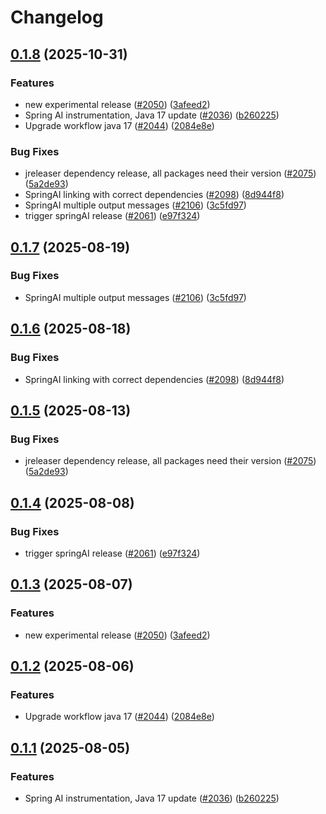 # Changelog

## [0.1.8](https://github.com/kausmeows/openinference/compare/java-openinference-instrumentation-springAI-v0.1.7...java-openinference-instrumentation-springAI-v0.1.8) (2025-10-31)


### Features

* new experimental release ([#2050](https://github.com/kausmeows/openinference/issues/2050)) ([3afeed2](https://github.com/kausmeows/openinference/commit/3afeed2d72d52a0d96217c9c1c6e1f7d3e983c73))
* Spring AI instrumentation, Java 17 update ([#2036](https://github.com/kausmeows/openinference/issues/2036)) ([b260225](https://github.com/kausmeows/openinference/commit/b2602255b7954296a70fa02b2c98d67c514d9b9f))
* Upgrade workflow java 17 ([#2044](https://github.com/kausmeows/openinference/issues/2044)) ([2084e8e](https://github.com/kausmeows/openinference/commit/2084e8e48761fbb9e575bf4fbfc0f75ba3998d2e))


### Bug Fixes

* jreleaser dependency release, all packages need their version ([#2075](https://github.com/kausmeows/openinference/issues/2075)) ([5a2de93](https://github.com/kausmeows/openinference/commit/5a2de939136b2d151a831e8911a62a0c3f7b7717))
* SpringAI linking with correct dependencies ([#2098](https://github.com/kausmeows/openinference/issues/2098)) ([8d944f8](https://github.com/kausmeows/openinference/commit/8d944f8ab3b4b54ec449a256465128a7083d8e9e))
* SpringAI multiple output messages ([#2106](https://github.com/kausmeows/openinference/issues/2106)) ([3c5fd97](https://github.com/kausmeows/openinference/commit/3c5fd97ed045a36dd95d4689a8b5315b95ee6366))
* trigger springAI release ([#2061](https://github.com/kausmeows/openinference/issues/2061)) ([e97f324](https://github.com/kausmeows/openinference/commit/e97f324ca8a12d788148edd9a031fabfe7055e55))

## [0.1.7](https://github.com/Arize-ai/openinference/compare/java-openinference-instrumentation-springAI-v0.1.6...java-openinference-instrumentation-springAI-v0.1.7) (2025-08-19)


### Bug Fixes

* SpringAI multiple output messages ([#2106](https://github.com/Arize-ai/openinference/issues/2106)) ([3c5fd97](https://github.com/Arize-ai/openinference/commit/3c5fd97ed045a36dd95d4689a8b5315b95ee6366))

## [0.1.6](https://github.com/Arize-ai/openinference/compare/java-openinference-instrumentation-springAI-v0.1.5...java-openinference-instrumentation-springAI-v0.1.6) (2025-08-18)


### Bug Fixes

* SpringAI linking with correct dependencies ([#2098](https://github.com/Arize-ai/openinference/issues/2098)) ([8d944f8](https://github.com/Arize-ai/openinference/commit/8d944f8ab3b4b54ec449a256465128a7083d8e9e))

## [0.1.5](https://github.com/Arize-ai/openinference/compare/java-openinference-instrumentation-springAI-v0.1.4...java-openinference-instrumentation-springAI-v0.1.5) (2025-08-13)


### Bug Fixes

* jreleaser dependency release, all packages need their version ([#2075](https://github.com/Arize-ai/openinference/issues/2075)) ([5a2de93](https://github.com/Arize-ai/openinference/commit/5a2de939136b2d151a831e8911a62a0c3f7b7717))

## [0.1.4](https://github.com/Arize-ai/openinference/compare/java-openinference-instrumentation-springAI-v0.1.3...java-openinference-instrumentation-springAI-v0.1.4) (2025-08-08)


### Bug Fixes

* trigger springAI release ([#2061](https://github.com/Arize-ai/openinference/issues/2061)) ([e97f324](https://github.com/Arize-ai/openinference/commit/e97f324ca8a12d788148edd9a031fabfe7055e55))

## [0.1.3](https://github.com/Arize-ai/openinference/compare/java-openinference-instrumentation-springAI-v0.1.2...java-openinference-instrumentation-springAI-v0.1.3) (2025-08-07)


### Features

* new experimental release ([#2050](https://github.com/Arize-ai/openinference/issues/2050)) ([3afeed2](https://github.com/Arize-ai/openinference/commit/3afeed2d72d52a0d96217c9c1c6e1f7d3e983c73))

## [0.1.2](https://github.com/Arize-ai/openinference/compare/java-openinference-instrumentation-springAI-v0.1.1...java-openinference-instrumentation-springAI-v0.1.2) (2025-08-06)


### Features

* Upgrade workflow java 17 ([#2044](https://github.com/Arize-ai/openinference/issues/2044)) ([2084e8e](https://github.com/Arize-ai/openinference/commit/2084e8e48761fbb9e575bf4fbfc0f75ba3998d2e))

## [0.1.1](https://github.com/Arize-ai/openinference/compare/java-openinference-instrumentation-springAI-v0.1.0...java-openinference-instrumentation-springAI-v0.1.1) (2025-08-05)


### Features

* Spring AI instrumentation, Java 17 update ([#2036](https://github.com/Arize-ai/openinference/issues/2036)) ([b260225](https://github.com/Arize-ai/openinference/commit/b2602255b7954296a70fa02b2c98d67c514d9b9f))
